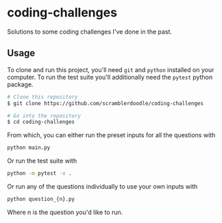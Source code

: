 # coding-challenges
Solutions to some coding challenges I've done in the past.

## Usage

To clone and run this project, you'll need `git` and `python` installed on your computer. To run the test suite you'll additionally need the `pytest` python package.

```sh
# Clone this repository
$ git clone https://github.com/scramblerdoodle/coding-challenges

# Go into the repository
$ cd coding-challenges
```

From which, you can either run the preset inputs for all the questions with
```sh
python main.py
```

Or run the test suite with
```sh
python -m pytest -v .
```

Or run any of the questions individually to use your own inputs with
```sh
python question_{n}.py
```
Where n is the question you'd like to run.
